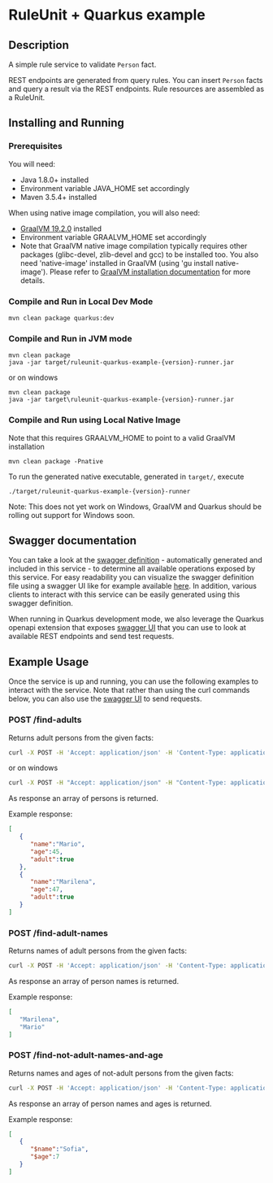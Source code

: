 # RuleUnit + Quarkus example

## Description

A simple rule service to validate `Person` fact. 

REST endpoints are generated from query rules. You can insert `Person` facts and query a result via the REST endpoints. Rule resources are assembled as a RuleUnit.

## Installing and Running

### Prerequisites
 
You will need:
  - Java 1.8.0+ installed 
  - Environment variable JAVA_HOME set accordingly
  - Maven 3.5.4+ installed

When using native image compilation, you will also need: 
  - [GraalVM 19.2.0](https://github.com/oracle/graal/releases/tag/vm-19.2.0) installed 
  - Environment variable GRAALVM_HOME set accordingly
  - Note that GraalVM native image compilation typically requires other packages (glibc-devel, zlib-devel and gcc) to be installed too.  You also need 'native-image' installed in GraalVM (using 'gu install native-image'). Please refer to [GraalVM installation documentation](https://www.graalvm.org/docs/reference-manual/aot-compilation/#prerequisites) for more details.

### Compile and Run in Local Dev Mode

```
mvn clean package quarkus:dev    
```

### Compile and Run in JVM mode

```
mvn clean package 
java -jar target/ruleunit-quarkus-example-{version}-runner.jar    
```

or on windows

```
mvn clean package
java -jar target\ruleunit-quarkus-example-{version}-runner.jar
```

### Compile and Run using Local Native Image
Note that this requires GRAALVM_HOME to point to a valid GraalVM installation

```
mvn clean package -Pnative
```
  
To run the generated native executable, generated in `target/`, execute

```
./target/ruleunit-quarkus-example-{version}-runner
```

Note: This does not yet work on Windows, GraalVM and Quarkus should be rolling out support for Windows soon.

## Swagger documentation

You can take a look at the [swagger definition](http://localhost:8080/docs/swagger.json) - automatically generated and included in this service - to determine all available operations exposed by this service.  For easy readability you can visualize the swagger definition file using a swagger UI like for example available [here](https://editor.swagger.io). In addition, various clients to interact with this service can be easily generated using this swagger definition.

When running in Quarkus development mode, we also leverage the Quarkus openapi extension that exposes [swagger UI](http://localhost:8080/swagger-ui/) that you can use to look at available REST endpoints and send test requests. 

## Example Usage

Once the service is up and running, you can use the following examples to interact with the service.  Note that rather than using the curl commands below, you can also use the [swagger UI](http://localhost:8080/swagger-ui/) to send requests.

### POST /find-adults

Returns adult persons from the given facts:

```sh
curl -X POST -H 'Accept: application/json' -H 'Content-Type: application/json' -d '{"adultAge":18,"persons":[{"name":"Mario","age":45,"adult":false},{"name":"Marilena","age":47,"adult":false},{"name":"Sofia","age":7,"adult":false}]}' http://localhost:8080/find-adults
```
or on windows

```sh
curl -X POST -H "Accept: application/json" -H "Content-Type: application/json" -d "{\"adultAge\":18,\"persons\":[{\"name\":\"Mario\",\"age\":45,\"adult\":false},{\"name\":\"Marilena\",\"age\":47,\"adult\":false},{\"name\":\"Sofia\",\"age\":7,\"adult\":false}]}" http://localhost:8080/find-adults
```

As response an array of persons is returned.

Example response:
```json
[
   {
      "name":"Mario",
      "age":45,
      "adult":true
   },
   {
      "name":"Marilena",
      "age":47,
      "adult":true
   }
]
```

### POST /find-adult-names

Returns names of adult persons from the given facts:

```sh
curl -X POST -H 'Accept: application/json' -H 'Content-Type: application/json' -d '{"adultAge":18,"persons":[{"name":"Mario","age":45,"adult":false},{"name":"Marilena","age":47,"adult":false},{"name":"Sofia","age":7,"adult":false}]}' http://localhost:8080/find-adult-names
```

As response an array of person names is returned.

Example response:
```json
[
   "Marilena",
   "Mario"
]
```

### POST /find-not-adult-names-and-age

Returns names and ages of not-adult persons from the given facts:

```sh
curl -X POST -H 'Accept: application/json' -H 'Content-Type: application/json' -d '{"adultAge":18,"persons":[{"name":"Mario","age":45,"adult":false},{"name":"Marilena","age":47,"adult":false},{"name":"Sofia","age":7,"adult":false}]}' http://localhost:8080/find-not-adult-names-and-age
```

As response an array of person names and ages is returned.

Example response:
```json
[
   {
      "$name":"Sofia",
      "$age":7
   }
]
```
